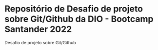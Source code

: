 # Repositório de Desafio de projeto sobre Git/Github da DIO - Bootcamp Santander 2022
Desafio de projeto sobre Git/Github
